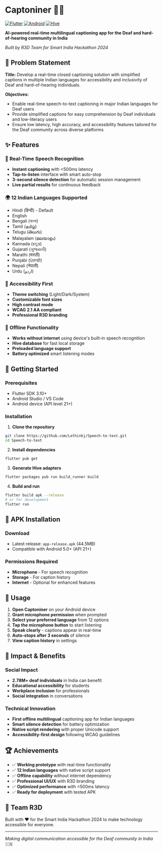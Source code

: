 # Captoniner 🎤📝

[![Flutter](https://img.shields.io/badge/Flutter-02569B?style=for-the-badge&logo=flutter&logoColor=white)](https://flutter.dev)
[![Android](https://img.shields.io/badge/Android-3DDC84?style=for-the-badge&logo=android&logoColor=white)](https://android.com)
[![Hive](https://img.shields.io/badge/Hive-FF6B35?style=for-the-badge&logo=hive&logoColor=white)](https://hivedb.dev)

**AI-powered real-time multilingual captioning app for the Deaf and hard-of-hearing community in India**

*Built by R3D Team for Smart India Hackathon 2024*

## 🎯 Problem Statement

**Title:** Develop a real-time closed captioning solution with simplified captions in multiple Indian languages for accessibility and inclusivity of Deaf and hard-of-hearing individuals.

**Objectives:**
- Enable real-time speech-to-text captioning in major Indian languages for Deaf users
- Provide simplified captions for easy comprehension by Deaf individuals and low-literacy users
- Ensure low latency, high accuracy, and accessibility features tailored for the Deaf community across diverse platforms

## ✨ Features

### 🎤 **Real-Time Speech Recognition**
- **Instant captioning** with <500ms latency
- **Tap-to-listen** interface with smart auto-stop
- **3-second silence detection** for automatic session management
- **Live partial results** for continuous feedback

### 🌍 **12 Indian Languages Supported**
- Hindi (हिन्दी) - Default
- English
- Bengali (বাংলা)
- Tamil (தமிழ்)
- Telugu (తెలుగు)
- Malayalam (മലയാളം)
- Kannada (ಕನ್ನಡ)
- Gujarati (ગુજરાતી)
- Marathi (मराठी)
- Punjabi (ਪੰਜਾਬੀ)
- Nepali (नेपाली)
- Urdu (اردو)

### 📱 **Accessibility First**
- **Theme switching** (Light/Dark/System)
- **Customizable font sizes**
- **High contrast mode**
- **WCAG 2.1 AA compliant**
- **Professional R3D branding**

### 🔄 **Offline Functionality**
- **Works without internet** using device's built-in speech recognition
- **Hive database** for fast local storage
- **Preloaded language support**
- **Battery optimized** smart listening modes

## 🚀 Getting Started

### **Prerequisites**
- Flutter SDK 3.10+
- Android Studio / VS Code
- Android device (API level 21+)

### **Installation**

1. **Clone the repository**
```bash
git clone https://github.com/Lethinkj/Speech-to-text.git
cd Speech-to-text
```

2. **Install dependencies**
```bash
flutter pub get
```

3. **Generate Hive adapters**
```bash
flutter packages pub run build_runner build
```

4. **Build and run**
```bash
flutter build apk --release
# or for development
flutter run
```

## 📱 APK Installation

### **Download**
- Latest release: `app-release.apk` (44.5MB)
- Compatible with Android 5.0+ (API 21+)

### **Permissions Required**
- **Microphone** - For speech recognition
- **Storage** - For caption history
- **Internet** - Optional for enhanced features

## 🎯 Usage

1. **Open Captoniner** on your Android device
2. **Grant microphone permission** when prompted
3. **Select your preferred language** from 12 options
4. **Tap the microphone button** to start listening
5. **Speak clearly** - captions appear in real-time
6. **Auto-stops after 3 seconds** of silence
7. **View caption history** in settings

## 🌟 Impact & Benefits

### **Social Impact**
- **2.78M+ deaf individuals** in India can benefit
- **Educational accessibility** for students
- **Workplace inclusion** for professionals
- **Social integration** in conversations

### **Technical Innovation**
- **First offline multilingual** captioning app for Indian languages
- **Smart silence detection** for battery optimization
- **Native script rendering** with proper Unicode support
- **Accessibility-first design** following WCAG guidelines

## 🏆 Achievements

- ✅ **Working prototype** with real-time functionality
- ✅ **12 Indian languages** with native script support
- ✅ **Offline capability** without internet dependency
- ✅ **Professional UI/UX** with R3D branding
- ✅ **Optimized performance** with <500ms latency
- ✅ **Ready for deployment** with tested APK

## 👥 Team R3D

Built with ❤️ for the Smart India Hackathon 2024 to make technology accessible for everyone.

---

*Making digital communication accessible for the Deaf community in India* 🇮🇳
